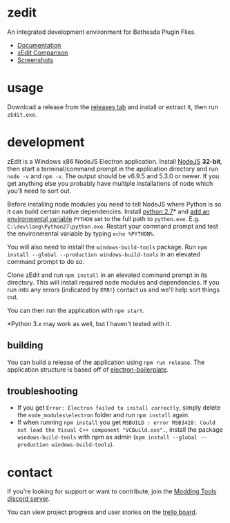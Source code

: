 # zedit

An integrated development environment for Bethesda Plugin Files.

- [Documentation](https://z-edit.github.io)
- [xEdit Comparison](https://z-edit.github.io/#/docs?t=Overview%2FxEdit%20Comparison)
- [Screenshots](https://imgur.com/a/sHguD)

# usage
Download a release from the [releases tab](https://github.com/matortheeternal/zedit/releases) and install or extract it, then run `zEdit.exe`.

# development
zEdit is a Windows x86 NodeJS Electron application.  Install [NodeJS](https://nodejs.org/en/download/current/) **32-bit**, then start a terminal/command prompt in the application directory and run `node -v` and `npm -v`.  The output should be v6.9.5 and 5.3.0 or newer.  If you get anything else you probably have multiple installations of node which you'll need to sort out.

Before installing node modules you need to tell NodeJS where Python is so it can build certain native dependencies.  Install [python 2.7](https://www.python.org/downloads/windows/)\* and [add an environmental variable](https://kb.wisc.edu/cae/page.php?id=24500) `PYTHON` set to the full path to `python.exe`.  E.g. `C:\dev\lang\Python27\python.exe`.  Restart your command prompt and test the environmental variable by typing `echo %PYTHON%`.

You will also need to install the `windows-build-tools` package.  Run `npm install --global --production windows-build-tools` in an elevated command prompt to do so.

Clone zEdit and run `npm install` in an elevated command prompt in its directory.  This will install required node modules and dependencies.  If you run into any errors (indicated by `ERR!`) contact us and we'll help sort things out.

You can then run the application with `npm start`.  

\*Python 3.x may work as well, but I haven't tested with it.

## building
You can build a release of the application using `npm run release`.  The application structure is based off of [electron-boilerplate](https://github.com/szwacz/electron-boilerplate).  

## troubleshooting
- If you get `Error: Electron failed to install correctly`, simply delete the `node_modules\electron` folder and run `npm install` again.
- If when running `npm install` you get `MSBUILD : error MSB3428: Could not load the Visual C++ component "VCBuild.exe".`, install the package `windows-build-tools` with npm as admin (`npm install --global --production windows-build-tools`).

# contact
If you're looking for support or want to contribute, join the [Modding Tools discord server](https://discord.gg/GUfRdpT).

You can view project progress and user stories on the [trello board](https://trello.com/b/AudbG6UN/zedit).
